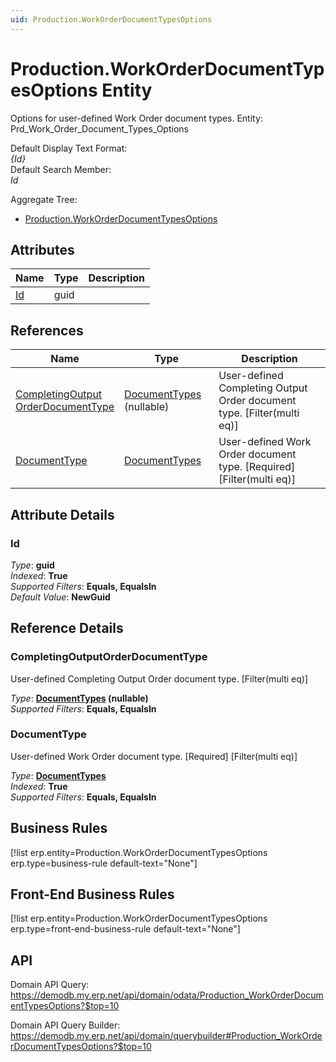 ```yaml
---
uid: Production.WorkOrderDocumentTypesOptions
---
```

# Production.WorkOrderDocumentTypesOptions Entity

Options for user-defined Work Order document types. Entity: Prd_Work_Order_Document_Types_Options

Default Display Text Format:  
_{Id}_  
Default Search Member:  
_Id_  

Aggregate Tree:  
* [Production.WorkOrderDocumentTypesOptions](Production.WorkOrderDocumentTypesOptions.md)  

## Attributes

| Name | Type | Description |
| ---- | ---- | --- |
| [Id](Production.WorkOrderDocumentTypesOptions.md#id) | guid |  

## References

| Name | Type | Description |
| ---- | ---- | --- |
| [CompletingOutput<br />OrderDocumentType](Production.WorkOrderDocumentTypesOptions.md#completingoutputorderdocumenttype) | [DocumentTypes](General.DocumentTypes.md) (nullable) | User-defined Completing Output Order document type. [Filter(multi eq)] |
| [DocumentType](Production.WorkOrderDocumentTypesOptions.md#documenttype) | [DocumentTypes](General.DocumentTypes.md) | User-defined Work Order document type. [Required] [Filter(multi eq)] |


## Attribute Details

### Id

_Type_: **guid**  
_Indexed_: **True**  
_Supported Filters_: **Equals, EqualsIn**  
_Default Value_: **NewGuid**  


## Reference Details

### CompletingOutputOrderDocumentType

User-defined Completing Output Order document type. [Filter(multi eq)]

_Type_: **[DocumentTypes](General.DocumentTypes.md) (nullable)**  
_Supported Filters_: **Equals, EqualsIn**  

### DocumentType

User-defined Work Order document type. [Required] [Filter(multi eq)]

_Type_: **[DocumentTypes](General.DocumentTypes.md)**  
_Indexed_: **True**  
_Supported Filters_: **Equals, EqualsIn**  



## Business Rules

[!list erp.entity=Production.WorkOrderDocumentTypesOptions erp.type=business-rule default-text="None"]

## Front-End Business Rules

[!list erp.entity=Production.WorkOrderDocumentTypesOptions erp.type=front-end-business-rule default-text="None"]

## API

Domain API Query:
<https://demodb.my.erp.net/api/domain/odata/Production_WorkOrderDocumentTypesOptions?$top=10>

Domain API Query Builder:
<https://demodb.my.erp.net/api/domain/querybuilder#Production_WorkOrderDocumentTypesOptions?$top=10>

